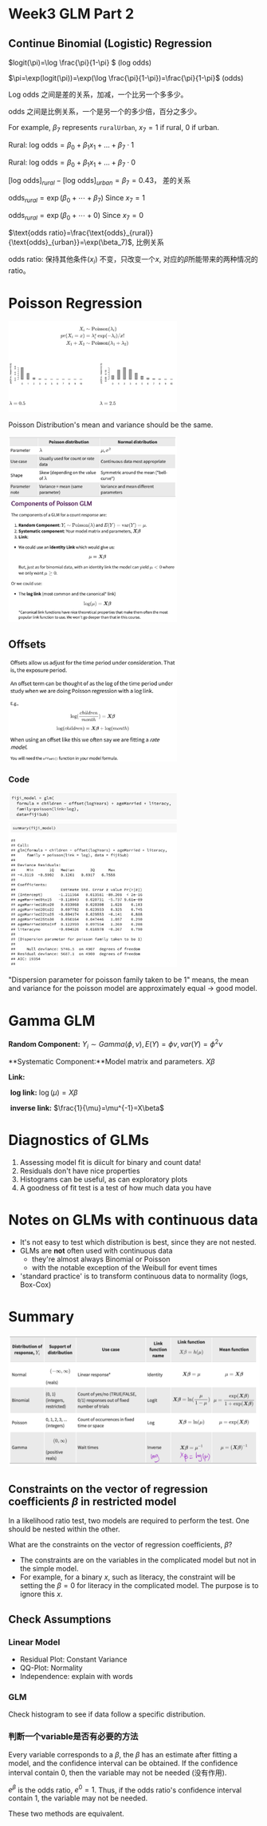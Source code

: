 # Week3 GLM Part 2

## Continue Binomial (Logistic) Regression

$logit(\pi)=\log \frac{\pi}{1-\pi}	$		(log odds)

$\pi=\exp(logit(\pi))=\exp(\log \frac{\pi}{1-\pi})=\frac{\pi}{1-\pi}$ 	(odds)

Log odds 之间是差的关系，加减，一个比另一个多多少。

odds 之间是比例关系，一个是另一个的多少倍，百分之多少。

For example, $\beta_7$ represents `ruralUrban`, $x_7=1$ if rural, $0$ if urban.

Rural: log odds$=\beta_0+\beta_1x_1+\dots+\beta_7\cdot1$

Rural: log odds$=\beta_0+\beta_1x_1+\dots+\beta_7\cdot0$

$[\text{log odds}]_{rural}-[\text{log odds}]_{urban}=\beta_7=0.43$， 差的关系

$\text{odds}_{rural}=\exp(\beta_0+\cdots+\beta_7)$		Since $x_7=1$

$\text{odds}_{rural}=\exp(\beta_0+\cdots+0)$		Since $x_7=0$

$\text{odds ratio}=\frac{\text{odds}_{rural}}{\text{odds}_{urban}}=\exp(\beta_7)$, 比例关系

odds ratio: 保持其他条件($x_i$) 不变，只改变一个$x$, 对应的$\beta$所能带来的两种情况的ratio。

# Poisson Regression

<img src="Week3_GLM.assets/image-20200212194200461.png" alt="image-20200212194200461" style="zoom:33%;" />

Poisson Distribution's mean and variance should be the same.

<img src="Week3_GLM.assets/image-20200212194325461.png" alt="image-20200212194325461" style="zoom:33%;" />

<img src="Week3_GLM.assets/image-20200212194648177.png" alt="image-20200212194648177" style="zoom: 33%;" />

## Offsets

<img src="Week3_GLM.assets/image-20200212195130856.png" alt="image-20200212195130856" style="zoom: 33%;" />

### Code

<img src="Week3_GLM.assets/image-20200212195321133.png" alt="image-20200212195321133" style="zoom: 33%;" />

<img src="Week3_GLM.assets/image-20200212204730300.png" alt="image-20200212204730300" style="zoom:33%;" />

"Dispersion parameter for poisson family taken to be 1" means, the mean and variance for the poisson model are approximately equal $\rightarrow$ good model.

# Gamma GLM

**Random Component:** $Y_i\sim Gamma(\phi,\nu), E(Y)=\phi\nu,var(Y)=\phi^2\nu$

**Systematic Component:**Model matrix and parameters. $X\beta$

**Link:**

​	**log link:** $\log(\mu)=X\beta$

​	**inverse link:** $\frac{1}{\mu}=\mu^{-1}=X\beta$

# Diagnostics of GLMs

1. Assessing model fit is diicult for binary and count data! 
2. Residuals don't have nice properties 
3. Histograms can be useful, as can exploratory plots 
4. A goodness of fit test is a test of how much data you have

# Notes on GLMs with continuous data

- It's not easy to test which distribution is best, since they are not nested. 
- GLMs are **not** often used with continuous data
  - they're almost always Binomial or Poisson
  - with the notable exception of the Weibull for event times 
- 'standard practice' is to transform continuous data to normality (logs, Box-Cox)

# Summary

![image-20200212211046984](Week3_GLM.assets/image-20200212211046984.png)

## Constraints on the vector of regression coefficients $\beta$ in restricted model

In a likelihood ratio test, two models are required to perform the test. One should be nested within the other. 

What are the constraints on the vector of regression coefficients, $\beta$?

- The constraints are on the variables in the complicated model but not in the simple model.
- For example, for a binary $x$, such as literacy, the constraint will be setting the $\beta=0$ for literacy in the complicated model. The purpose is to ignore this $x$.

## Check Assumptions

### Linear Model

- Residual Plot: Constant Variance
- QQ-Plot: Normality
- Independence: explain with words

### GLM

Check histogram to see if data follow a specific distribution.

### 判断一个variable是否有必要的方法

Every variable corresponds to a $\beta$, the $\beta$ has an estimate after fitting a model, and the confidence interval can be obtained. If the confidence interval contain 0, then the variable may not be needed (没有作用). 

$e^\beta$ is the odds ratio, $e^0=1$. Thus, if the odds ratio's confidence interval contain 1, the variable may not be needed. 

These two methods are equivalent.


